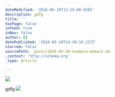 ```yaml
---
dateModified: '2016-05-10T13:15:00.920Z'
description: gdfg
title: ''
hasPage: false
inFeed: true
inNav: false
author: []
datePublished: '2016-05-10T14:39:16.217Z'
starred: false
sourcePath: _posts/2016-05-10-example-domain.md
_context: 'http://schema.org'
_type: Article

---
```

![](https://the-grid-user-content.s3-us-west-2.amazonaws.com/bb4cfd8f-8a91-45e1-8b29-12d6c80d95c8.jpg)

gdfg
![](https://the-grid-user-content.s3-us-west-2.amazonaws.com/dbcab2fe-81d7-4a27-b862-8abf955229fb.jpg)